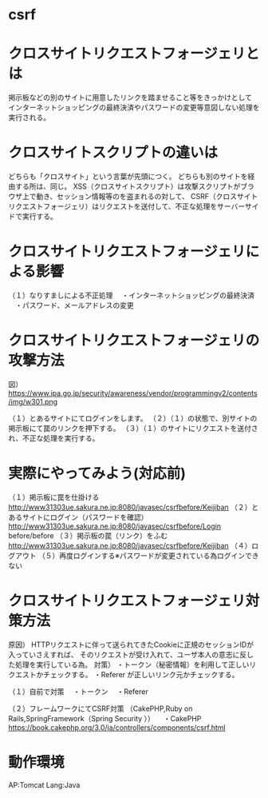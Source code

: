 # csrf

# クロスサイトリクエストフォージェリとは

掲示板などの別のサイトに用意したリンクを踏ませること等をきっかけとして
インターネットショッピングの最終決済やパスワードの変更等意図しない処理を実行される。

# クロスサイトスクリプトの違いは
どちらも「クロスサイト」という言葉が先頭につく。
どちらも別のサイトを経由する所は、同じ。
XSS（クロスサイトスクリプト）は攻撃スクリプトがブラウザ上で動き、セッション情報等のを盗まれるの対して、
CSRF（クロスサイトリクエストフォージェリ）はリクエストを送付して、不正な処理をサーバーサイドで実行する。

# クロスサイトリクエストフォージェリによる影響
（１）なりすましによる不正処理
　・インターネットショッピングの最終決済
　・パスワード、メールアドレスの変更

# クロスサイトリクエストフォージェリの攻撃方法
図）
https://www.ipa.go.jp/security/awareness/vendor/programmingv2/contents/img/w301.png

（１）とあるサイトにてログインをします。
（２）（１）の状態で、別サイトの掲示板にて罠のリンクを押下する。
（３）（１）のサイトにリクエストを送付され、不正な処理を実行する。

# 実際にやってみよう(対応前)
（１）掲示板に罠を仕掛ける
http://www31303ue.sakura.ne.jp:8080/javasec/csrfbefore/Keijiban
（２）とあるサイトにログイン（パスワードを確認）
http://www31303ue.sakura.ne.jp:8080/javasec/csrfbefore/Login
before/before
（３）掲示板の罠（リンク）をふむ
http://www31303ue.sakura.ne.jp:8080/javasec/csrfbefore/Keijiban
（４）ログアウト
（５）再度ログインする※パスワードが変更されている為ログインできない

# クロスサイトリクエストフォージェリ対策方法
原因）
HTTPリクエストに伴って送られてきたCookieに正規のセッションIDが入っていさえすれば、
そのリクエストが受け入れて、ユーザ本人の意志に反した処理を実行している為。
対策）
・トークン（秘密情報）を利用して正しいリクエストかチェックする。
・Referer が正しいリンク元かチェックする。

（１）自前で対策
　・トークン
　・Referer

（２）フレームワークにてCSRF対策
（CakePHP,Ruby on Rails,SpringFramework（Spring Security ））
　・CakePHP
https://book.cakephp.org/3.0/ja/controllers/components/csrf.html

# 動作環境
AP:Tomcat
Lang:Java
